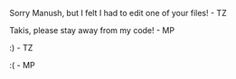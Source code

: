 Sorry Manush, but I felt I had to edit one of your files! - TZ

Takis, please stay away from my code! - MP

:) - TZ

:( - MP


